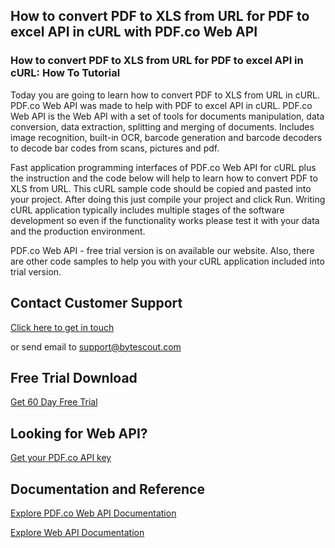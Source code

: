 ## How to convert PDF to XLS from URL for PDF to excel API in cURL with PDF.co Web API

### How to convert PDF to XLS from URL for PDF to excel API in cURL: How To Tutorial

Today you are going to learn how to convert PDF to XLS from URL in cURL. PDF.co Web API was made to help with PDF to excel API in cURL. PDF.co Web API is the Web API with a set of tools for documents manipulation, data conversion, data extraction, splitting and merging of documents. Includes image recognition, built-in OCR, barcode generation and barcode decoders to decode bar codes from scans, pictures and pdf.

Fast application programming interfaces of PDF.co Web API for cURL plus the instruction and the code below will help to learn how to convert PDF to XLS from URL. This cURL sample code should be copied and pasted into your project. After doing this just compile your project and click Run. Writing cURL application typically includes multiple stages of the software development so even if the functionality works please test it with your data and the production environment.

PDF.co Web API - free trial version is on available our website. Also, there are other code samples to help you with your cURL application included into trial version.

## Contact Customer Support

[Click here to get in touch](https://bytescout.zendesk.com/hc/en-us/requests/new?subject=PDF.co%20Web%20API%20Question)

or send email to [support@bytescout.com](mailto:support@bytescout.com?subject=PDF.co%20Web%20API%20Question) 

## Free Trial Download

[Get 60 Day Free Trial](https://bytescout.com/download/web-installer?utm_source=github-readme)

## Looking for Web API? 

[Get your PDF.co API key](https://pdf.co/documentation/api?utm_source=github-readme)

## Documentation and Reference

[Explore PDF.co Web API Documentation](https://bytescout.com/documentation/index.html?utm_source=github-readme)

[Explore Web API Documentation](https://pdf.co/documentation/api?utm_source=github-readme)